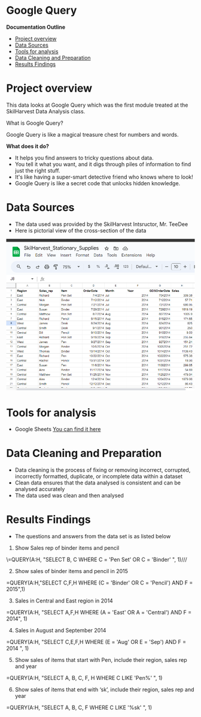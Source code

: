 # Google Query 

**Documentation Outline**
- [Project overview](#project-overview)
- [Data Sources](#data-sources)
- [Tools for analysis](#tools-for-analysis)
- [Data Cleaning and Preparation](#data-cleaning-and-preparation)
- [Results Findings](#results-findings)

  
# Project overview
This data looks at Google Query which was the first module treated at the SkilHarvest Data Analysis class.

What is Google Query? 

Google Query is like a magical treasure chest for numbers and words.

**What does it do?**
- It helps you find answers to tricky questions about data.
- You tell it what you want, and it digs through piles of information to find just the right stuff.
- It's like having a super-smart detective friend who knows where to look!
- Google Query is like a secret code that unlocks hidden knowledge. 

# Data Sources
- The data used was provided by the SkilHarvest Intsructor, Mr. TeeDee
- Here is pictorial view of the cross-section of the data

![stationarysupplies](stationarysupplies.png)

  
# Tools for analysis
- Google Sheets [You can find it here](https://docs.google.com/spreadsheets/u/0/?ec=asw-sheets-hero-goto)

# Data Cleaning and Preparation
- Data cleaning is the process of fixing or removing incorrect, corrupted, incorrectly formatted, duplicate, or incomplete data within a dataset
- Clean data ensures that the data analysed is consistent and can be analysed accurately
- The data used was clean and then analysed

# Results Findings
- The questions and answers from the data set is as listed below
  
1. Show Sales rep of binder items and pencil
   
\\\=QUERY(A:H, "SELECT B, C WHERE C = 'Pen Set' OR C = 'Binder' ", 1)///



2. Show sales of binder items and pencil in 2015

=QUERY(A:H,"SELECT C,F,H WHERE (C = 'Binder' OR C = 'Pencil') AND F = 2015",1)



3. Sales in Central and East region in 2014

=QUERY(A:H, "SELECT A,F,H WHERE (A = 'East' OR A = 'Central') AND F = 2014", 1)



4. Sales in August and September 2014

=QUERY(A:H, "SELECT C,E,F,H WHERE (E = 'Aug' OR E = 'Sep') AND F = 2014 ", 1)



5. Show sales of items that start with Pen, include their region, sales rep and year

=QUERY(A:H, "SELECT A, B, C, F, H WHERE C LIKE 'Pen%' ", 1)



6. Show sales of items that end with ‘sk’, include their region, sales rep and year

=QUERY(A:H, "SELECT A, B, C, F WHERE C LIKE '%sk' ", 1)




